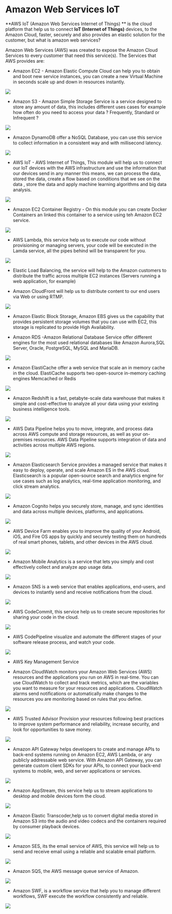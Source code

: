 Amazon Web Services IoT
==

**AWS IoT (Amazon Web Services Internet of Things) ** is the cloud platform that help us to connect **IoT (Internet of Things)** devices, to the Amazon Cloud, faster, securely and also provides an elastic solution for the customer, but what is amazon web services?

Amazon Web Services (AWS) was created to expose the Amazon Cloud Services to every customer that need this service(s). The Services that AWS provides are:

* Amazon EC2 - Amazon Elastic Compute Cloud can help you to obtain and boot new service instances, you can create a new Virtual Machine in seconds scale up and down in resources instantly.

![](S3.jpg)

* Amazon S3 - Amazon Simple Storage Service is a service designed to store any amount of data, this includes different uses cases for example how often do you need to access your data ? Frequently, Standard or Infrequent ?
 
![](S31.jpg)

* Amazon DynamoDB offer a NoSQL Database, you can use this service to collect information in a consistent way and with millisecond latency.

 ![](dynamo.jpg)

* AWS IoT - AWS Internet of Things, This module will help us to connect our IoT devices with the AWS infrastructure and use the information that our devices send in any manner this means, we can process the data, stored the data, create a flow based on conditions that we see on the data , store the data and apply machine learning algorithms and big data analysis.

![](AWSIoT.jpg)

* Amazon EC2 Container Registry - On this module you can create Docker Containers an linked this container to a service using teh Amazon EC2 service.

![](AWSContainer.jpg)

* AWS Lambda, this service help us to execute our code without provisioning or managing servers, your code will be executed in the Lamda service, all the pipes behind will be transparent for you.

![](lambda.jpg)

* Elastic Load Balancing, the service will help to the Amazon customers to distribute the traffic across multiple EC2 instances (Servers running a web application, for example)


* Amazon CloudFront will help us to distribute content to our end users via Web or using RTMP.

![](cloudfront.jpg)

* Amazon Elastic Block Storage, Amazon EBS gives us the capability that provides persistent storage volumes that you can use with EC2, this storage is replicated to provide High Availability.

* Amazon RDS -Amazon Relational Database Service offer different engines for the most used relational databases like Amazon Aurora,SQL Server, Oracle, PostgreSQL, MySQL and MariaDB.

![](AWSRDS.jpg)

* Amazon ElastiCache offer a web service that scale an in memory cache in the cloud. ElastiCache supports two open-source in-memory caching engines Memcached or Redis

![](AWSElasticCache.jpg)

* Amazon Redshift is a fast, petabyte-scale data warehouse that makes it simple and cost-effective to analyze all your data using your existing business intelligence tools.

![](79.jpg)


* AWS Data Pipeline helps you to move, integrate, and process data across AWS compute and storage resources, as well as your on-premises resources. AWS Data Pipeline supports integration of data and activities across multiple AWS regions.

![](80.jpg)

* Amazon Elasticsearch Service provides a managed service that makes it easy to deploy, operate, and scale Amazon ES in the AWS cloud. Elasticsearch is a popular open-source search and analytics engine for use cases such as log analytics, real-time application monitoring, and click stream analytics.

![](81.jpg)

* Amazon Cognito helps you securely store, manage, and sync identities and data across multiple devices, platforms, and applications.

![](82.jpg)

* AWS Device Farm enables you to improve the quality of your Android, iOS, and Fire OS apps by quickly and securely testing them on hundreds of real smart phones, tablets, and other devices in the AWS cloud.

![](83.jpg)

* Amazon Mobile Analytics is a service that lets you simply and cost effectively collect and analyze app usage data.

![](84.jpg)

* Amazon SNS is a web service that enables applications, end-users, and devices to instantly send and receive notifications from the cloud.

![](85.jpg)

* AWS CodeCommit, this service help us to create secure repositories for sharing your code in the cloud.

![](86.jpg)

* AWS CodePipeline visualize and automate the different stages of your software release process, and watch your code.

![](87.jpg)

* AWS Key Management Service 



* Amazon CloudWatch monitors your Amazon Web Services (AWS) resources and the applications you run on AWS in real-time. You can use CloudWatch to collect and track metrics, which are the variables you want to measure for your resources and applications. CloudWatch alarms send notifications or automatically make changes to the resources you are monitoring based on rules that you define.

![](88.jpg)

* AWS Trusted Advisor Provision your resources following best practices to improve system performance and reliability, increase security, and look for opportunities to save money.

![](89.jpg)

* Amazon API Gateway helps developers to create and manage APIs to back-end systems running on Amazon EC2, AWS Lambda, or any publicly addressable web service. With Amazon API Gateway, you can generate custom client SDKs for your APIs, to connect your back-end systems to mobile, web, and server applications or services.

![](90.jpg)

* Amazon AppStream, this service help us to stream applications to desktop and mobile devices form the cloud.

![](91.jpg)


* Amazon Elastic Transcoder,help us to convert digital media stored in Amazon S3 into the audio and video codecs and the containers required by consumer playback devices.

![](92.jpg)


* Amazon SES, its the email service of AWS, this service will help us to send and receive email using a reliable and scalable email platform.

![](93.jpg)

* Amazon SQS, the AWS message queue service of Amazon.

![](94.jpg)

* Amazon SWF, is a workflow service that help you to manage different workflows, SWF execute the workflow consistently and reliable.

![](95.jpg)
